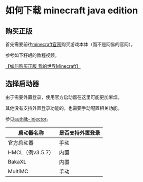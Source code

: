 # 如何下载 minecraft java edition 
## 购买正版

首先需要前往[minecraft官网](https://minecraft.net)购买游戏本体（而不是网易的官网）。

参考如下籽岷的教程视频。

 [【如何购买正版 我的世界Minecraft】](https://www.bilibili.com/video/BV1ta4y1R7Hy/?share_source=copy_web&vd_source=59450cd35a5b1aab4ce7b904c43ffa6a)

## 选择启动器

由于需要外置登录，使用官方启动器在这里可能更加麻烦。

其他没有支持外置登录功能的，也需要手动配置相关功能。

参见[authlib-injector](https://github.com/yushijinhun/authlib-injector)。

| 启动器名称       | 是否支持外置登录 |
| ---------------- | ---------------- |
| 官方启动器       | 手动             |
| HMCL（例v3.5.7） | 内置             |
| BakaXL           | 内置             |
| MultiMC          | 手动             |
